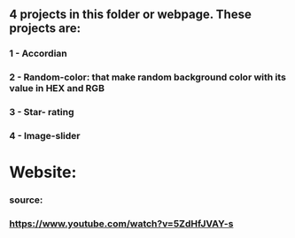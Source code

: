 ## 4 projects in this folder or webpage. These projects are:
### 1 - Accordian
### 2 - Random-color: that make random background color with its value in HEX and RGB
### 3 - Star- rating
### 4 - Image-slider

# Website:
### 

### source:
### https://www.youtube.com/watch?v=5ZdHfJVAY-s